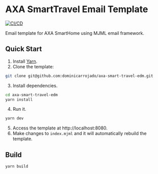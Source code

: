 # AXA SmartTravel Email Template

[![CI/CD](https://github.com/dominicarrojado/axa-smart-travel-edm/actions/workflows/ci.yml/badge.svg)](https://github.com/dominicarrojado/axa-smart-travel-edm/actions/workflows/ci.yml)

Email template for AXA SmartHome using MJML email framework.

## Quick Start

1. Install [Yarn](https://yarnpkg.com/lang/en/docs/install/).
2. Clone the template:

```bash
git clone git@github.com:dominicarrojado/axa-smart-travel-edm.git
```

3. Install dependencies.

```bash
cd axa-smart-travel-edm
yarn install
```

4. Run it.

```bash
yarn dev
```

5. Access the template at http://localhost:8080.
6. Make changes to `index.mjml` and it will automatically rebuild the template.

## Build

```bash
yarn build
```
